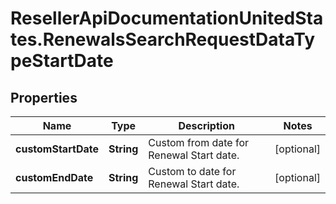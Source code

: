 # ResellerApiDocumentationUnitedStates.RenewalsSearchRequestDataTypeStartDate

## Properties

Name | Type | Description | Notes
------------ | ------------- | ------------- | -------------
**customStartDate** | **String** | Custom from date for Renewal Start date. | [optional] 
**customEndDate** | **String** | Custom to date for Renewal Start date. | [optional] 


